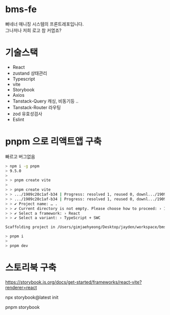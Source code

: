 # bms-fe

뻐네너 매니징 시스템의 프론트레포입니다.  
그나저나 저희 로고 참 커엽죠?

# 기술스택

- React
- zustand 상태관리
- Typescript
- vite
- Storybook
- Axios
- Tanstack-Query 캐싱, 비동기등 ..
- Tanstack-Router 라우팅
- zod 유효성검사
- Eslint

# pnpm 으로 리액트앱 구축

빠르고 버그없음

```bash
> npm i -g pnpm
> 9.5.0
>
> > pnpm create vite
>
> > pnpm create vite
> > .../1909c20c1af-b34 | Progress: resolved 1, reused 0, downl.../1909c20c1af-b34 | +1 +
> > .../1909c20c1af-b34 | Progress: resolved 1, reused 0, downl.../1909c20c1af-b34 | Progress: resolved 1, reused 0, downl.../1909c20c1af-b34 | Progress: resolved 1, reused 0, downl.../1909c20c1af-b34 | Progress: resolved 1, reused 0, downloaded 1, added 1, done
> > ✔ Project name: … .
> > ✔ Current directory is not empty. Please choose how to proceed: › Ignore files and continue
> > ✔ Select a framework: › React
> > ✔ Select a variant: › TypeScript + SWC

Scaffolding project in /Users/gimjaehyeong/Desktop/jayden/workspace/bms/bms-fe...

> pnpm i
>
> pnpm dev
```

# 스토리북 구축

https://storybook.js.org/docs/get-started/frameworks/react-vite?renderer=react

npx storybook@latest init

pnpm storybook
